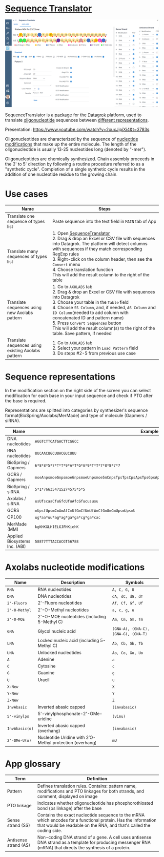 # [Sequence Translator](https://public.datagrok.ai/apps/Sequencetranslator/)

![Sequence Translator](img/Sequence%20Translator%20Axolabs.png)

SequenceTranslator is a [package](https://datagrok.ai/help/develop/develop#packages) for
the [Datagrok](https://datagrok.ai) platform, used to translate [oligonucleotide](https://en.wikipedia.org/wiki/Oligonucleotide) 
sequences between [different representations](https://github.com/datagrok-ai/public/tree/master/packages/SequenceTranslator#sequence-representations).

Presentation: https://www.youtube.com/watch?v=2xuxJjpjXi4&t=3783s

Oligonucleotides are characterized by the sequence of [nucleotide modifications](https://github.com/datagrok-ai/public/tree/master/packages/SequenceTranslator#axolabs-nucleotide-modifications) that make up the entire molecule. 
The length of the oligonucleotide is usually 13-25 nucleotides long (denoted by "-mer").

Oligonucleotides are chemically synthesized. Chain assembly proceeds in the 3' to 5' direction by following a routine
procedure referred to as a "synthetic cycle".
Completion of a single synthetic cycle results in the addition of one nucleotide residue to the growing chain.

# Use cases
| Name |  Steps  |
|---|---|
| Translate one sequence of types list | Paste sequence into the text field in `MAIN` tab of App |
| Translate many sequences of types list | 1. Open [SequenceTranslator](https://public.datagrok.ai/apps/Sequencetranslator/) <br/>2. Drag & drop an Excel or CSV file with sequences into Datagrok. The platform will detect columns with sequences if they match corresponding RegExp rules <br/>3. Right-click on the column header, then see the `Convert` menu <br/>4. Choose translation function <br/>This will add the result column to the right of the table|
| Translate sequences using new Axolabs pattern | 1. Go to `AXOLABS` tab <br/>2. Drag & drop an Excel or CSV file with sequences into Datagrok <br/>3. Choose your table in the `Table` field <br/>4. Choose `SS Column`, and, if needed, `AS Column` and `ID Column`(needed to add column with concatenated ID and pattern name) <br/>5. Press `Convert Sequences` button  <br/>This will add the result column(s) to the right of the table. Save pattern, if needed|
| Translate sequences using existing Axolabs pattern | 1. Go to `AXOLABS` tab <br/>2. Select your pattern in `Load Pattern` field <br/>3. Do steps #2-5 from previous use case |

# Sequence representations 

In the modification section on the right side of the screen you can select modification for each base in your input sequence
and check if PTO after the base is required.

Representations are splitted into categories by synthesizer's sequence format(BioSpring/Axolabs/MerMade) and type of molecule (Gapmers / siRNA). 

| Name | Example | Regular expression |
|---|---|---|
| DNA nucleotides | `AGGTCTTCATGACTTCGGCC` | `^[ATGC]{10,}$` |
| RNA nucleotides | `UUCAACUGCUUACGUCUUU` | `^[AUGC]{10,}$` |
| BioSpring / Gapmers | `6*8*8*5*7*T*T*9*A*T*G*A*9*T*T*7*8*8*7*7` | `^[*56789ATGC]{30,}$` |
| GCRS / Gapmers | `moeAnpsmoeGnpsmoeGnpsmoeUnpsmoe5mCnpsTpsTpsCpsApsTpsGpsApsCpsTpsTpsmoe5mCnpsmoeGnpsmoeGnpsmoe5mCnpsmoe5mC` | `^(?=.*moe)(?=.*5mC)(?=.*ps){30,}` |
| BioSpring / siRNA | `5*1*766354715274575*5*5` | `^[*1-8]{30,}$` |
| Axolabs / siRNA | `usUfscaaCfuGfcUfuAfcGfucususu` | `^[fsACGUacgu]{20,}$` |
| GCRS | `mUpsfUpsmCmAmAfCmUfGmCfUmUfAmCfGmUmCmUpsmUpsmU` | `^[fmpsACGU]{30,}$` |
| OP100 | `ug*aa*uu*ag*ag*ga*ga*cg*ga*cac` | `^[acgu*]{10,}$` |
| MerMade (MM) | `kgKHKGLHIELGJFHKiehK` | `^[IiJjKkLlEeFfGgHhQq]{10,}$` |
| Applied Biosystems Inc. (ABI) | `58877TTTACCACGT56788` | `^[5678ATGC]{10,}$` |

# Axolabs nucleotide modifications
| Name | Description | Symbols |
|---|---|---|
| `RNA` | RNA nucleotides | `A, C, G, U` |
| `DNA` | DNA nucleotides | `dA, dC, dG, dT` |
| `2'-Fluoro` | 2'-Fluoro nucleotides | `Af, Cf, Gf, Uf` |
| `2'-O-Methyl` | 2'-O-Methyl nucleotides | `a, c, g, u` |
| `2'-O-MOE` | 2'-O-MOE nucleotides (including 5-Methyl C) | `Am, Cm, Gm, Tm` |
| `GNA` | Glycol nucleic acid | `(GNA-A), (GNA-C), (GNA-G), (GNA-T)` |
| `LNA` | Locked nucleic acid (including 5-Methyl C) | `Ab, Cb, Gb, Tb` |
| `UNA` | Unlocked nucleotides | `Ao, Co, Go, Uo` |
| `A` | Adenine | `a` |
| `C` | Cytosine | `c` |
| `G` | Guanine | `g` |
| `U` | Uracil | `u` |
| `X-New` | | `X` |
| `Y-New` | | `Y` |
| `Z-New` | | `Z` |
| `InvAbasic` | Inverted abasic capped | `(invabasic)` |
| `5'-vinylps` | 5'-vinylphosphonate-2'-OMe-uridine | `(vinu)` |
| `InvAbasic(o)` | Inverted abasic capped (overhang) | `(invabasic)` |
| `2'-OMe-U(o)` | Nucleotide Uridine with 2’O-Methyl protection (overhang) | `mU` |

# App glossary

| Term |  Definition  |
|---|---|
| Pattern | Defines translation rules. Contains: pattern name, modifications and PTO linkages for both strands, and comment, displayed on image |
| PTO linkage | Indicates whether oligonucleotide has phosphorothioated bond (ps linkage) after the base |
| Sense strand (SS) | Contains the exact nucleotide sequence to the mRNA which encodes for a functional protein. Has the information that would be readable on the RNA, and that's called the coding side.|
| Antisense strand (AS) | Non-coding DNA strand of a gene. A cell uses antisense DNA strand as a template for producing messenger RNA (mRNA) that directs the synthesis of a protein. |